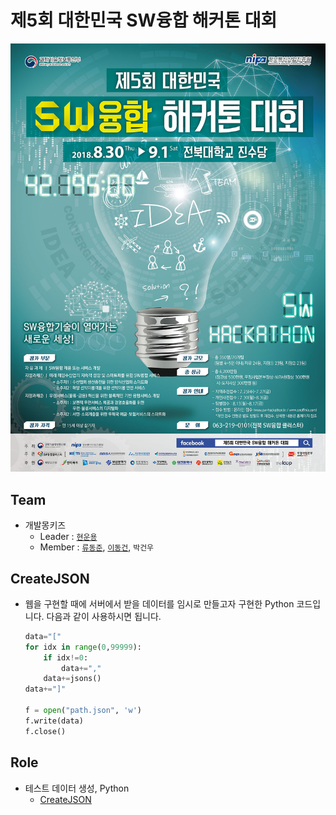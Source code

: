 # 제5회 대한민국 SW융합 해커톤 대회

[![poster](../assets/poster.jpg)](https://onoffmix.com/event/144376)

## Team
- 개발몽키즈
  - Leader : [`현운용`](https://github.com/soronto3603)
  - Member : [`류동준`](https://github.com/rdj94), [`이동건`](https://github.com/Sotaneum), `박건우`

## CreateJSON

- 웹을 구현할 때에 서버에서 받을 데이터를 임시로 만들고자 구현한 Python 코드입니다. 다음과 같이 사용하시면 됩니다.

    ```python
    data="["
    for idx in range(0,99999):
        if idx!=0:
            data+=","
        data+=jsons()
    data+="]"

    f = open("path.json", 'w')
    f.write(data)
    f.close()
    ```

## Role

- 테스트 데이터 생성, Python
  - [CreateJSON](./CreateJSON/README.md)


